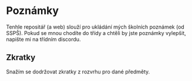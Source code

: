 # Poznámky
Tenhle repositář (a web) slouží pro ukládání mých školních poznámek (od SSPŠ). Pokud se mnou chodíte do třídy a chtěli by jste poznámky vylepšit, napište mi na třídním discordu.

## Zkratky

Snažím se dodržovat zkratky z rozvrhu pro dané předměty.